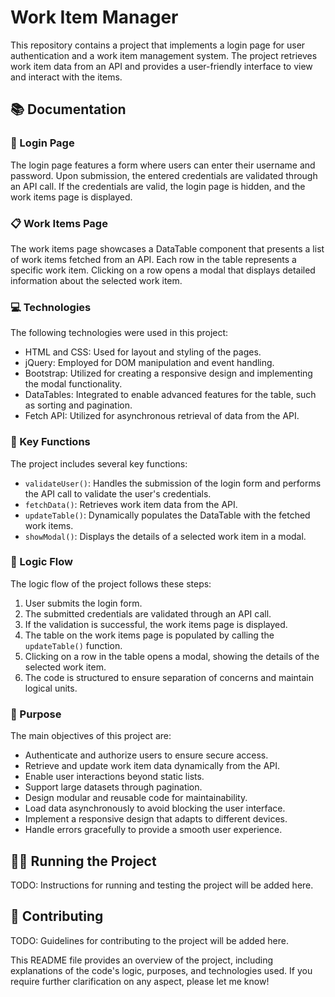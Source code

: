 # Work Item Manager

This repository contains a project that implements a login page for user authentication and a work item management system. The project retrieves work item data from an API and provides a user-friendly interface to view and interact with the items.

## 📚 Documentation

### 🚪 Login Page

The login page features a form where users can enter their username and password. Upon submission, the entered credentials are validated through an API call. If the credentials are valid, the login page is hidden, and the work items page is displayed.

### 📋 Work Items Page

The work items page showcases a DataTable component that presents a list of work items fetched from an API. Each row in the table represents a specific work item. Clicking on a row opens a modal that displays detailed information about the selected work item.

### 💻 Technologies

The following technologies were used in this project:

- HTML and CSS: Used for layout and styling of the pages.
- jQuery: Employed for DOM manipulation and event handling.
- Bootstrap: Utilized for creating a responsive design and implementing the modal functionality.
- DataTables: Integrated to enable advanced features for the table, such as sorting and pagination.
- Fetch API: Utilized for asynchronous retrieval of data from the API.

### 🔑 Key Functions

The project includes several key functions:

- `validateUser()`: Handles the submission of the login form and performs the API call to validate the user's credentials.
- `fetchData()`: Retrieves work item data from the API.
- `updateTable()`: Dynamically populates the DataTable with the fetched work items.
- `showModal()`: Displays the details of a selected work item in a modal.

### 🧠 Logic Flow

The logic flow of the project follows these steps:

1. User submits the login form.
2. The submitted credentials are validated through an API call.
3. If the validation is successful, the work items page is displayed.
4. The table on the work items page is populated by calling the `updateTable()` function.
5. Clicking on a row in the table opens a modal, showing the details of the selected work item.
6. The code is structured to ensure separation of concerns and maintain logical units.

### 🎯 Purpose

The main objectives of this project are:

- Authenticate and authorize users to ensure secure access.
- Retrieve and update work item data dynamically from the API.
- Enable user interactions beyond static lists.
- Support large datasets through pagination.
- Design modular and reusable code for maintainability.
- Load data asynchronously to avoid blocking the user interface.
- Implement a responsive design that adapts to different devices.
- Handle errors gracefully to provide a smooth user experience.

## 🏃‍♀️ Running the Project

TODO: Instructions for running and testing the project will be added here.

## 🤝 Contributing

TODO: Guidelines for contributing to the project will be added here.

This README file provides an overview of the project, including explanations of the code's logic, purposes, and technologies used. If you require further clarification on any aspect, please let me know!
